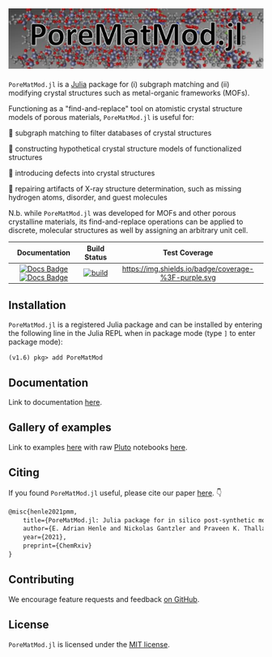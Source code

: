 ![logo.JPG](logo.jpg)
---

`PoreMatMod.jl` is a [Julia](https://julialang.org/) package for (i) subgraph matching and (ii) modifying crystal structures such as metal-organic frameworks (MOFs).

Functioning as a "find-and-replace" tool on atomistic crystal structure models of porous materials, `PoreMatMod.jl` is useful for:

:hammer: subgraph matching to filter databases of crystal structures

:hammer: constructing hypothetical crystal structure models of functionalized structures

:hammer: introducing defects into crystal structures

:hammer: repairing artifacts of X-ray structure determination, such as missing hydrogen atoms, disorder, and guest molecules

N.b. while `PoreMatMod.jl` was developed for MOFs and other porous crystalline materials, its find-and-replace operations can be applied to discrete, molecular structures as well by assigning an arbitrary unit cell.

| **Documentation** | **Build Status** | **Test Coverage** |
|:---:|:---:|:---:|
| [![Docs Badge](https://img.shields.io/badge/docs-latest-blue.svg)](https://SimonEnsemble.github.io/PoreMatMod.jl/latest) [![Docs Badge](https://img.shields.io/badge/docs-dev-blue.svg)](https://SimonEnsemble.github.io/PoreMatMod.jl/dev) | [![build](https://github.com/SimonEnsemble/PoreMatMod.jl/actions/workflows/ci_testing.yml/badge.svg)](https://github.com/SimonEnsemble/PoreMatMod.jl/actions/workflows/ci_testing.yml) | https://img.shields.io/badge/coverage-%3F-purple.svg |


## Installation
`PoreMatMod.jl` is a registered Julia package and can be installed by entering the following line in the Julia REPL when in package mode (type `]` to enter package mode):

```
(v1.6) pkg> add PoreMatMod
```

## Documentation

Link to documentation [here](https://simonensemble.github.io/PoreMatMod.jl/dev).

## Gallery of examples

Link to examples [here](https://simonensemble.github.io/PoreMatMod.jl/dev/examples/) with raw [Pluto](https://github.com/fonsp/Pluto.jl) notebooks [here](https://github.com/SimonEnsemble/PoreMatMod.jl/tree/master/examples).

## Citing

If you found `PoreMatMod.jl` useful, please cite our paper [here](https://doi.org/10.33774/chemrxiv-2021-vx5r3). :point_down:

```latex
@misc{henle2021pmm,
    title={PoreMatMod.jl: Julia package for in silico post-synthetic modification of crystal structure models.},
    author={E. Adrian Henle and Nickolas Gantzler and Praveen K. Thallapally and Xiaoli Z. Fern and Cory M. Simon},
    year={2021},
    preprint={ChemRxiv}
}
```
## Contributing

We encourage feature requests and feedback [on GitHub](https://github.com/SimonEnsemble/PoreMatMod.jl/issues).

## License
`PoreMatMod.jl` is licensed under the [MIT license](./LICENSE).

